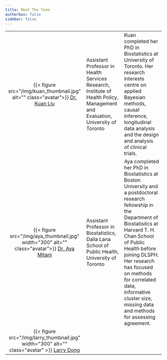 ```yaml
---
title: Meet The Team
authorbox: false
sidebar: false
---
```


 |                  |             |                 |   
 |:---:             | :---        | :---            |
 |{{< figure src="/img/kuan_thumbnail.jpg" alt="" class="avatar">}}  [Dr. Kuan Liu](https://www.kuan-liu.com/) | Assistant Professor in Health Services Research, Institute of Health Policy, Management and Evaluation, University of Toronto | Kuan completed her PhD in Biostatistics at University of Toronto. Her research interests centre on applied Bayesian methods, causal inference, longitudinal data analysis and the design and analysis of clinical trials. |
 |{{< figure src="/img/aya_thumbnail.jpg" width="300"  alt=""  class="avatar">}}   [Dr. Aya Mitani](https://ayamitani.github.io/) | Assistant Professor in Biostatistics, Dalla Lana School of Public Health, University of Toronto    |  Aya completed her PhD in Biostatistics at Boston University and a postdoctoral research fellowship in the Department of Biostatisitcs at Harvard T. H. Chan School of Public Health before joining DLSPH. Her research has focused on methods for correlated data, informative cluster size, missing data and methods for assessing agreement.  |
 |    {{< figure src="/img/larry_thumbnail.jpg" width="300"  alt="" class="avatar" >}}   [Larry Dong](https://larrydong.com/)        |             |                 |   

